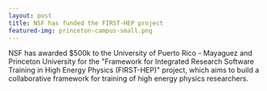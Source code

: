 ```yaml
---
layout: post
title: NSF has funded the FIRST-HEP project
featured-img: princeton-campus-small.png
---
```


  NSF has awarded $500k to the University of Puerto Rico - Mayaguez and Princeton University for the "Framework for Integrated Research Software Training in High Energy Physics (FIRST-HEP)" project, which aims to build a collaborative
framework for training of high energy physics researchers. 


